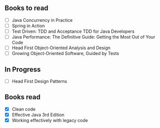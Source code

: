 ## Books to read
- [ ] Java Concurrency in Practice
- [ ] Spring in Action
- [ ] Test Driven: TDD and Acceptance TDD for Java Developers 
- [ ] Java Performance: The Definitive Guide: Getting the Most Out of Your Code
- [ ] Head First Object-Oriented Analysis and Design
- [ ] Growing Object-Oriented Software, Guided by Tests

## In Progress
- [ ] Head First Design Patterns

## Books read
- [x] Clean code
- [x] Effective Java 3rd Edition
- [x] Working effectively with legacy code
